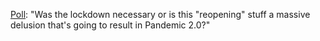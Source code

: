 <a href="https://twitter.com/davewiner/status/1261674255869231105">Poll</a>: "Was the lockdown necessary or is this "reopening" stuff a massive delusion that's going to result in Pandemic 2.0?"
